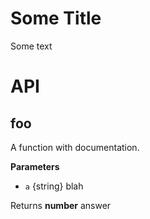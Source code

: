 # Some Title

Some text

# API

## foo

A function with documentation.


**Parameters**

-   `a`  {string} blah



Returns **number** answer



